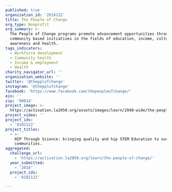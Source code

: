 ```yaml
---
published: true
organization_id: '2018122'
title: The People of Change
org_type: Nonprofit
org_summary: >-
  The People of Change programs promote advancement opportunities through
  community based initiatives in the fields of education, income, cultural
  awareness and health.
tags_indicators:
  - Workforce development
  - Community health
  - Income & employment
  - Health
charity_navigator_url: ''
organization_website: ''
twitter: '@thepplofchange'
instagram: '@thepplofchange'
facebook: 'https://www.facebook.com/thepeopleofchange/'
ein: ''
zip: '90014'
project_image: >-
  https://activation.la2050.org/assets/images/learn/2048-wide/the-people-of-change.jpg
project_video: ''
project_ids:
  - '8102122'
project_titles:
  - >-
    HIP Through Science: bringing quality and hip STEM Education to our urban
    communities.
aggregated:
  challenge_url:
    - 'https://activation.la2050.org/learn/the-people-of-change/'
  year_submitted:
    - '2018'
  project_ids:
    - '8102122'

---
```

